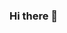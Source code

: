 ### Hi there 👋

<!--
**maazaahmed/maazaahmed** is a ✨ _special_ ✨ repository because its `README.md` (this file) appears on your GitHub profile.

Here are some ideas to get you started:

- 🔭 I’m currently working on iOS, Django, machine learning, deep learning and many other platforms
- 🌱 I’m currently learning everything :smile:
- 👯 I’m looking to collaborate with other passionate developer
- 💬 Ask me about my experience
- 📫 How to reach me: https://www.linkedin.com/in/maazaahmed/

